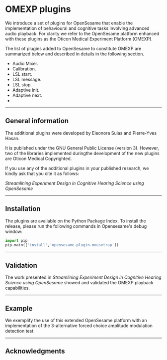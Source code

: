 # OMEXP plugins

We introduce a set of plugins for OpenSesame that enable the implementation of behavioural and cognitive tasks involving advanced audio playback.
For clarity we refer to the OpenSesame platform enhanced with these plugins as the Oticon Medical Experiment Platform (OMEXP).

The list of plugins added to OpenSesame to constitute OMEXP are summarized below and described in details in the following section.
- Audio Mixer.
- Calibration.
- LSL start.
- LSL message.
- LSL stop.
- Adaptive init.
- Adaptive next.
- 
***
## General information

The additional plugins were developed by Eleonora Sulas and Pierre-Yves Hasan. 

It is published under the GNU General Public License (version 3).
However, two of the libraries implemented duringthe development of the new plugins are Oticon Medical Copyrighted.

If you use any of the additional plugins in your published research, we kindly ask that you cite it as follows:

_Streamlining Experiment Design in Cognitive Hearing Science using OpenSesame_

***
## Installation

The plugins are available on the Python Package Index. To install the release, please run the following commands in Opensesame's debug window:

```python
import pip
pip.main(['install','opensesame-plugin-mousetrap'])
```

***

## Validation

The work presented in _Streamlining Experiment Design in Cognitive Hearing Science using OpenSesame_ showed and validated the OMEXP playback capabilities.

***
## Example
We exemplify the use of this extended OpenSesame platform with an implementation of the 3-alternative forced choice amplitude modulation detection test.

***
## Acknowledgments